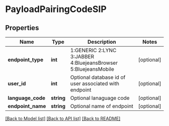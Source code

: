 # PayloadPairingCodeSIP

## Properties
Name | Type | Description | Notes
------------ | ------------- | ------------- | -------------
**endpoint_type** | **int** | 1:GENERIC 2:LYNC 3:JABBER 4:BluejeansBrowser 5:BluejeansMobile | [optional] 
**user_id** | **int** | Optional database id of user associated with endpoint | [optional] 
**language_code** | **string** | Optional lanaguage code | [optional] 
**endpoint_name** | **string** | Optional name of endpoint | [optional] 

[[Back to Model list]](../README.md#documentation-for-models) [[Back to API list]](../README.md#documentation-for-api-endpoints) [[Back to README]](../README.md)


